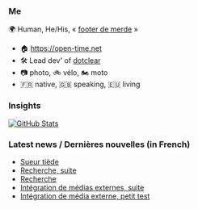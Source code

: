 ### Me

🌍 Human, He/His, « [footer de merde](https://open-time.net/post/2013/07/17/La-veritable-histoire-du-Footer-de-merde-) » 
* 🏠 https://open-time.net 
* 🛠️ Lead dev' of [dotclear](https://git.dotclear.org/dev/dotclear)
* 📷 photo, 🚲 vélo, 🏍️ moto 
* 🇫🇷 native, 🇬🇧 speaking, 🇪🇺 living

### Insights

[![GitHub Stats](https://github-readme-stats-sigma-five.vercel.app/api?username=franck-paul)](https://github.com/franck-paul)

### Latest news / Dernières nouvelles (in French)

<!-- BLOG-POST-LIST:START -->
- [Sueur tiède](https://open-time.net/post/2025/07/16/Sueur-tiede)
- [Recherche, suite](https://open-time.net/post/2025/07/15/Recherche-suite)
- [Recherche](https://open-time.net/post/2025/07/14/Recherche)
- [Intégration de médias externes, suite](https://open-time.net/post/2025/07/13/Integration-de-medias-externes-suite)
- [Intégration de média externe, petit test](https://open-time.net/post/2025/07/12/Integration-de-media-externe-petit-test)
<!-- BLOG-POST-LIST:END -->
